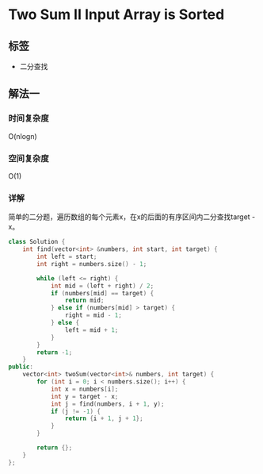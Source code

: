 # Two Sum II Input Array is Sorted

## 标签
* 二分查找

## 解法一

### 时间复杂度
O(nlogn)

### 空间复杂度
O(1)

### 详解
简单的二分题，遍历数组的每个元素x，在x的后面的有序区间内二分查找target - x。

```c++
class Solution {
    int find(vector<int> &numbers, int start, int target) {
        int left = start;
        int right = numbers.size() - 1;

        while (left <= right) {
            int mid = (left + right) / 2;
            if (numbers[mid] == target) {
                return mid;
            } else if (numbers[mid] > target) {
                right = mid - 1;
            } else {
                left = mid + 1;
            }
        }
        return -1;
    }
public:
    vector<int> twoSum(vector<int>& numbers, int target) {
        for (int i = 0; i < numbers.size(); i++) {
            int x = numbers[i];
            int y = target - x;
            int j = find(numbers, i + 1, y);
            if (j != -1) {
                return {i + 1, j + 1};
            }
        }

        return {};
    }
};
```
